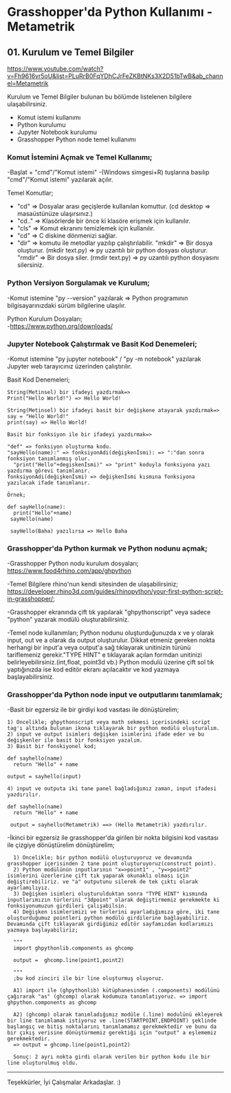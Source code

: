 # Grasshopper'da Python Kullanımı - Metametrik
## 01. Kurulum ve Temel Bilgiler

https://www.youtube.com/watch?v=Fh9616vr5oU&list=PLuRrB0FqYDhCJrFeZKBtNKs3X2D51bTwB&ab_channel=Metametrik

Kurulum ve Temel Bilgiler bulunan bu bölümde listelenen bilgilere ulaşabilirsiniz.

  - Komut istemi kullanımı
  - Python kurulumu
  - Jupyter Notebook kurulumu
  - Grasshopper Python node temel kullanımı
  
  ### Komut İstemini Açmak ve Temel Kullanımı;
  
  -Başlat + "cmd"/"Komut istemi" 
  -(Windows simgesi+R) tuşlarına basılıp "cmd"/"Komut istemi" yazılarak açılır.
 
 Temel Komutlar;
 - "cd" => Dosyalar arası geçişlerde kullanılan komuttur. (cd desktop => masaüstünüze ulaşırsınız.)
 - "cd.." => Klasörlerde bir önce ki klasöre erişmek için kullanılır.
 - "cls" => Komut ekranını temizlemek için kullanılır.
 - "cd\" => C diskine dönmenizi sağlar.
 - "dir" => komutu ile metodlar yazılıp çalıştırılabilir.
    "mkdir" => Bir dosya oluşturur. (mkdir text.py) => py uzantılı bir python dosyası oluşturur.
    "rmdir" => Bir dosya siler. (rmdir text.py) => py uzantılı python dosyasını silersiniz.
   
  ### Python Versiyon Sorgulamak ve Kurulum;
   
 -Komut istemine "py --version" yazılarak => Python programının bilgisayarınızdaki sürüm bilgilerine ulaşılır.
  
  Python Kurulum Dosyaları;  
 -https://www.python.org/downloads/
 
 ### Jupyter Notebook Çalıştırmak ve Basit Kod Denemeleri;
 
 -Komut istemine "py jupyter notebook" / "py -m notebook" yazılarak Jupyter web tarayıcınız üzerinden çalıştırılır.
 
  Basit Kod Denemeleri;
  
    String(Metinsel) bir ifadeyi yazdırmak=>
    Print("Hello World!") => Hello World!
    
    String(Metinsel) bir ifadeyi basit bir değişkene atayarak yazdırmak=>
    say = "Hello World!"
    print(say) => Hello World!
    
    Basit bir fonksiyon ile bir ifadeyi yazdırmak=>
    
    "def" => fonksiyon oluşturma kodu.
    "sayHello(name):" => fonksiyonAdi(değişkenİsmi): => ":"dan sonra fonksiyon tanımlanmış olur.
      "print("Hello"+degiskenİsmi)" => "print" koduyla fonksiyona yazı yazdırma görevi tanımlanır.
    fonksiyonAdi(değişkenİsmi) => değişkenİsmi kısmına fonksiyona yazılacak ifade tanımlanır.
    
    Örnek;
    
    def sayHello(name):
      print("Hello"+name)
     sayHello(name)
     
     sayHello(Baha) yazılırsa => Hello Baha 
   
   ### Grasshopper'da Python kurmak ve Python nodunu açmak;
   
   -Grasshopper Python nodu kurulum dosyaları;
   https://www.food4rhino.com/app/ghpython
    
   -Temel Bilgilere rhino'nun kendi sitesinden de ulaşabilirsiniz;
   https://developer.rhino3d.com/guides/rhinopython/your-first-python-script-in-grasshopper/;
    
   
   -Grasshopper ekranında çift tık yapılarak "ghpythonscript" veya sadece "python" yazarak modülü oluşturabilirsiniz.
   
   -Temel node kullanımları;
   Python nodunu oluşturduğunuzda x ve y olarak input, out ve a olarak da output oluşturulur.
   Dikkat etmeniz gereken nokta herhangi bir input'a veya output'a sağ tıklayarak unitinizin türünü tariflemeniz gerekir."TYPE HINT" e tıklayarak açılan formdan unitinizi belirleyebilirsiniz.(int,float, point3d vb.)
   Python modulü üzerine çift sol tık yaptığınızda ise kod editör ekranı açılacaktır ve kod yazmaya başlayabilirsiniz.
   
   
   ### Grasshopper'da Python node input ve outputlarını tanımlamak;
   
   -Basit bir egzersiz ile bir girdiyi kod vasıtası ile dönüştürelim;
  
    1) Öncelikle; ghpythonscript veya math sekmesi içerisindeki script tag'ı altında bulunan ikona tıklayarak bir python modülü oluşturalım. 
    2) input ve output isimleri değişken isimlerini ifade eder ve bu değişkenler ile basit bir fonksiyon yazalım. 
    3) Basit bir fonskiyonel kod;
    
    def sayhello(name)
      return "Hello" + name
    
    output = sayhello(input)
    
    4) input ve outputa iki tane panel bağladığımız zaman, input ifadesi yazdırılır.
    
    def sayhello(name)
      return "Hello" + name
    
     output = sayhello(Metametrik) ==> (Hello Metametrik) yazdırılır.  
     
   -İkinci bir egzersiz ile grasshopper'da girilen bir nokta bilgisini kod vasıtası ile çizgiye dönüştürelim dönüştürelim;
      
      1) Öncelikle; bir python modülü oluşturuyoruz ve devamında grasshopper içerisinden 2 tane point oluşturuyoruz(construct point). 
      2) Python modülünün inputlarının "x=>point1" , "y=>point2" isimlerini üzerlerine çift tık yaparak okunaklı olması için değiştirebiliriz. ve "a" outputunu silerek de tek çıktı olarak ayarlamılıyız.
      3) Değişken isimleri oluşturulduktan sonra "TYPE HINT" kısmında inputlarımızın türlerini "3dpoint" olarak değiştirmemiz gerekmekte ki fonksiyonumuzun girdileri çalışabilsin.
      4) Değişken isimlerimizi ve türlerini ayarladığımıza göre, iki tane oluşturduğumuz pointleri python modülü girdilerine bağlayabiliriz. Devamında çift tıklayarak girdiğimiz editör sayfamızdan kodlarımızı yazmaya başlayabiliriz;
     
      """
      import ghpythonlib.components as ghcomp
      
      output =  ghcomp.line(point1,point2)
      
      """
      ;bu kod zinciri ile bir line oluşturmuş oluyoruz.
      
      A1) import ile (ghpythonlib) kütüphanesinden (.components) modülünü çağırarak "as" (ghcomp) olarak kodumuza tanımlatıyoruz. => import ghpython.components as ghcomp
      
      A2) (ghcomp) olarak tanımladığımız modüle (.line) modulünü ekleyerek bir line tanımlamak istiyoruz ve .line(STARTPOINT,ENDPOINT) şeklinde başlangıç ve bitiş noktalarını tanımlamamız gerekmektedir ve bunu da bir çıkış verisine dönüştürmemiz gerektiği için "output" a eşlememiz gerekmektedir.
      => output = ghcomp.line(point1,point2)
  
      Sonuç: 2 ayrı nokta girdi olarak verilen bir python kodu ile bir line oluşturulmuş oldu.
    
    
   *************************************************************************************** 
   Teşekkürler, İyi Çalışmalar Arkadaşlar. :)
      
      
      
      

      
    
    
    
    
    
     
      
     
    
    
    
 
 
 
 
 
 
 
